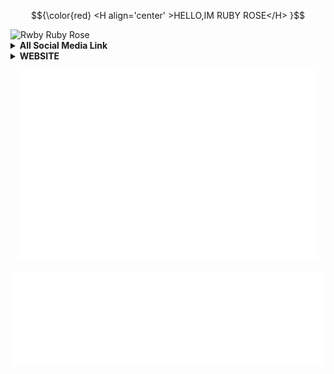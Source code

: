 <!---
RubyRose281/RubyRose281 is a ✨ special ✨ repository because its `README.md` (this file) appears on your GitHub profile.
You can click the Preview link to take a look at your changes.
--->
<html>
    
$${\color{red} <H align='center' >HELLO,IM RUBY ROSE</H> }$$
    
<img src="https://rdby.000webhostapp.com/pngegg.png" alt="Rwby Ruby Rose">

<details>
    <summary><b>All Social Media Link</b></summary><br/>
<p align='center'><a href="https://linktr.ee/rudby281"><img src="https://rdby.000webhostapp.com/ruby.png" width="150" alt="Socmed"/></a></p>
</details>

<details>
    <summary><b>WEBSITE</b></summary><br/>
<p align='center'><a href="https://rdby.000webhostapp.com"><img src="https://rdby.000webhostapp.com/rubycircle.png" width="150" alt="Ketikan Hati Kecil"/></a></p>
</details>

  <p align='center'>
  <img height="306" src="https://raw.githubusercontent.com/RubyRose281/RubyRose281/main/root.svg"></p>
  <p align='center'>
  <img height="150" src="https://raw.githubusercontent.com/RubyRose281/RubyRose281/main/speed.svg"></p>
        
</html>
<!--END_SECTION:waka-->
<!--
-->
